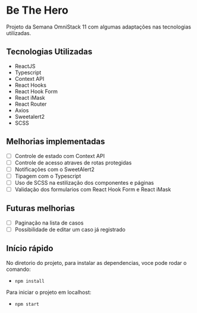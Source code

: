 # Be The Hero
Projeto da Semana OmniStack 11 com algumas adaptações nas tecnologias utilizadas.

## Tecnologias Utilizadas
- ReactJS
- Typescript
- Context API
- React Hooks
- React Hook Form
- React iMask
- React Router
- Axios
- Sweetalert2
- SCSS

## Melhorias implementadas
* [ ] Controle de estado com Context API
* [ ] Controle de acesso atraves de rotas protegidas
* [ ] Notificações com o SweetAlert2
* [ ] Tipagem com o Typescript
* [ ] Uso de SCSS na estilização dos componentes e páginas
* [ ] Validação dos formularios com React Hook Form e React iMask

## Futuras melhorias
- [ ] Paginação na lista de casos
- [ ] Possibilidade de editar um caso já registrado

## Início rápido
No diretorio do projeto, para instalar as dependencias, voce pode rodar o comando:

- `npm install`

Para iniciar o projeto em localhost:

- `npm start`
